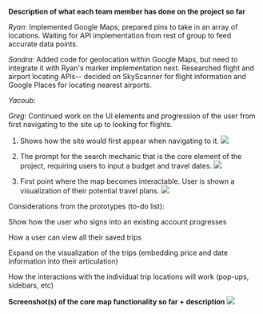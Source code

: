 **Description of what each team member has done on the project so far**

_Ryan:_
Implemented Google Maps, prepared pins to take in an array of locations. Waiting for API implementation from rest of group to feed accurate data points.

_Sandra:_
Added code for geolocation within Google Maps, but need to integrate it with Ryan's marker implementation next. Researched flight and airport locating APIs-- decided on SkyScanner for flight information and Google Places for locating nearest airports.

_Yacoub:_

_Greg:_
Continued work on the UI elements and progression of the user from first navigating to the site up to looking for flights.

1) Shows how the site would first appear when navigating to it.
![](http://i.imgur.com/bC1sEG0.jpg)

2) The prompt for the search mechanic that is the core element of the project, requiring users to input a budget and travel dates.
![](http://i.imgur.com/rpgoAmt.jpg)

3) First point where the map becomes interactable. User is shown a visualization of their potential travel plans.
![](http://i.imgur.com/qIFqDtQ.jpg)

Considerations from the prototypes (to-do list):

Show how the user who signs into an existing account progresses

How a user can view all their saved trips

Expand on the visualization of the trips (embedding price and date information into their articulation)

How the interactions with the individual trip locations will work (pop-ups, sidebars, etc)

**Screenshot(s) of the core map functionality so far + description**
![](http://i.imgur.com/1ku4p2j.png)
